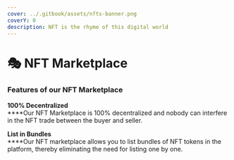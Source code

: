 ```yaml
---
cover: ../.gitbook/assets/nfts-banner.png
coverY: 0
description: NFT is the rhyme of this digital world
---
```


# 🎭 NFT Marketplace

### Features of our NFT Marketplace

**100% Decentralized**\
****Our NFT Marketplace is 100% decentralized and nobody can interfere in the NFT trade between the buyer and seller.

**List in Bundles**\
****Our NFT marketplace allows you to list bundles of NFT tokens in the platform, thereby eliminating the need for listing one by one.

